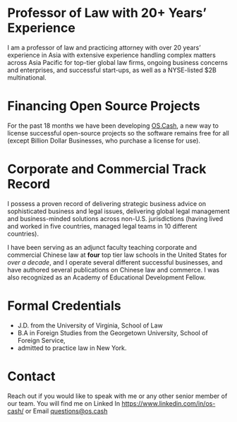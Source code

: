 # Professor of Law with 20+ Years’ Experience

I am a professor of law and practicing attorney with over 20 years’ experience in Asia with extensive experience handling complex matters across Asia Pacific for top-tier global law firms, ongoing business concerns and enterprises, and successful start-ups, as well as a NYSE-listed $2B multinational.

# Financing Open Source Projects

For the past 18 months we have been developing [OS.Cash](https://www.os.cash/mission), a new way to license successful open-source projects so the software remains free for all (except Billion Dollar Businesses, who purchase a license for use).

# Corporate and Commercial Track Record

I possess a proven record of delivering strategic business advice on sophisticated business and legal issues, delivering global legal management and business-minded solutions across non-U.S. jurisdictions (having lived and worked in five countries, managed legal teams in 10 different countries).

I have been serving as an adjunct faculty teaching corporate and commercial Chinese law at **four** top tier law schools in the United States for _over a decade_, and I operate several different successful businesses, and have authored several publications on Chinese law and commerce. I was also recognized as an Academy of Educational Development Fellow.

# Formal Credentials

* J.D. from the University of Virginia, School of Law
* B.A in Foreign Studies from the Georgetown University, School of Foreign Service, 
* admitted to practice law in New York.

# Contact

Reach out if you would like to speak with me or any other senior member of our team. You will find me on Linked In https://www.linkedin.com/in/os-cash/ or Email questions@os.cash


